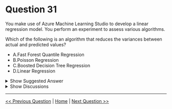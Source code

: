 # Question 31

You make use of Azure Machine Learning Studio to develop a linear regression model. You perform an experiment to assess various algorithms.

Which of the following is an algorithm that reduces the variances between actual and predicted values?

- A.Fast Forest Quantile Regression
- B.Poisson Regression
- C.Boosted Decision Tree Regression
- D.Linear Regression

<details>
  <summary>Show Suggested Answer</summary>

<strong>D</strong><br>

</details>

<details>
  <summary>Show Discussions</summary>

<blockquote><p><strong>RyanTsai</strong> <code>(Sun 19 Sep 2021 10:05)</code> - <em>Upvotes: 22</em></p><p>should be linear regression</p></blockquote>
<blockquote><p><strong>David_Tadeu</strong> <code>(Fri 15 Apr 2022 10:25)</code> - <em>Upvotes: 3</em></p><p>Linear regression minimizes the sum of squares, i.e. it minimizes S=Sum[(y_i-f_i)^2,{i,1,n}], where y_i is the actual value and f_i the predicted value (we can see it as the average).

Since the variance of {y_i} is S/n, minimizing S is equivalent to minimizing the variance.</p></blockquote>

<blockquote><p><strong>jed_elhak</strong> <code>(Mon 13 Sep 2021 22:42)</code> - <em>Upvotes: 16</em></p><p>Correct answer is C :
 It builds each regression tree in a step-wise fashion, using a predefined loss function to measure the error in each step and correct for it in the next. Thus the prediction model is actually an ensemble of weaker prediction models.
reference:https://docs.microsoft.com/en-us/azure/machine-learning/algorithm-module-reference/boosted-decision-tree-regression</p></blockquote>
<blockquote><p><strong>dija123</strong> <code>(Sat 25 Dec 2021 18:52)</code> - <em>Upvotes: 1</em></p><p>Agree with you</p></blockquote>
<blockquote><p><strong>sar77</strong> <code>(Sat 12 Jul 2025 01:27)</code> - <em>Upvotes: 1</em></p><p>Boosted Decision Tree Regression, including Azure ML’s Boosted Decision Tree (based on LightGBM/MART), is designed to minimize errors between actual and predicted values by sequentially fitting trees that correct previous residuals. This iterative boosting process both reduces bias and lowers variance, resulting in more accurate predictions .</p></blockquote>
<blockquote><p><strong>PatAms538</strong> <code>(Tue 17 Jun 2025 22:18)</code> - <em>Upvotes: 1</em></p><p>The Linear Regression is built upon the F-test. The logic of the F-test: the amount of systematic variance divided by the amount of unsystematic variance</p></blockquote>
<blockquote><p><strong>brzhanyu</strong> <code>(Sun 13 Oct 2024 02:56)</code> - <em>Upvotes: 1</em></p><p>The correct answer is Boosted Decision Tree Regression.

Boosted Decision Tree Regression is an algorithm that reduces the variance between actual and predicted values by iteratively combining multiple weak learners (decision trees) to create a stronger, more accurate model. This helps minimize the differences between the predicted values and the actual values by focusing on the errors made by previous models.

Linear regression, while useful for linear relationships, does not specifically focus on reducing variance in the way ensemble methods like boosting do.</p></blockquote>

<blockquote><p><strong>6c3c83d</strong> <code>(Tue 07 May 2024 15:34)</code> - <em>Upvotes: 1</em></p><p>D is linear and reduces the mean squared error which is the variance between actual and predicted. Regression trees do that too but are not linear</p></blockquote>
<blockquote><p><strong>GHill1982</strong> <code>(Tue 23 Jan 2024 21:18)</code> - <em>Upvotes: 2</em></p><p>Linear regression computes the linear relationship between a dependent variable and one or more independent features. It uses the ordinary least squares method to minimize the sum of the squared errors between the actual and predicted values.</p></blockquote>
<blockquote><p><strong>jdada</strong> <code>(Fri 10 Nov 2023 16:04)</code> - <em>Upvotes: 2</em></p><p>D. Linear Regression</p></blockquote>
<blockquote><p><strong>james2033</strong> <code>(Thu 12 Oct 2023 08:46)</code> - <em>Upvotes: 5</em></p><p>Question keyword &#x27;develop a linear regression model&#x27;. Answer keyword &#x27;Linear regression&#x27; make (D) is correct answer.

https://learn.microsoft.com/en-us/azure/machine-learning/component-reference/linear-regression?view=azureml-api-2

Quote: &#x27;create a linear regression model&#x27; , &#x27;Linear regression is a common statistical method, ...&#x27;</p></blockquote>

<blockquote><p><strong>Nadine_nm</strong> <code>(Thu 17 Aug 2023 12:21)</code> - <em>Upvotes: 2</em></p><p>I think the question is poorly asked, since the algorithme used depends mainy on the data.
The answer is linear regression, since Poisson regression is actually a form of generalized linear modeling and is often considered a non-linear regression model due to its underlying mathematical structure. Also Boosted decision tree, in a non linear regression as well.</p></blockquote>
<blockquote><p><strong>phydev</strong> <code>(Sat 15 Jul 2023 14:30)</code> - <em>Upvotes: 1</em></p><p>Boosted decision tree regression a non-linear regression model.</p></blockquote>
<blockquote><p><strong>endeesa</strong> <code>(Thu 08 Jun 2023 21:36)</code> - <em>Upvotes: 1</em></p><p>Boosting will definitely reduce the variances</p></blockquote>
<blockquote><p><strong>daviduzo</strong> <code>(Wed 21 Jun 2023 06:32)</code> - <em>Upvotes: 1</em></p><p>But the the question says we&#x27;re trying to develop a linear regression model. Shouldn&#x27;t the influence the option and it&#x27;s supposed to be D</p></blockquote>
<blockquote><p><strong>NickRafe</strong> <code>(Sat 29 Apr 2023 01:28)</code> - <em>Upvotes: 1</em></p><p>Answer should be C. Reference:
https://www.kdd.org/kdd2016/papers/files/adf0653-poyarkovA.pdf</p></blockquote>
<blockquote><p><strong>EXAMTOPICS2134</strong> <code>(Mon 17 Apr 2023 19:35)</code> - <em>Upvotes: 1</em></p><p>Decision trees are non linear. Unlike Linear regression there is no equation to express relationship between independent and dependent variables</p></blockquote>
<blockquote><p><strong>bibabrian</strong> <code>(Sat 15 Apr 2023 01:02)</code> - <em>Upvotes: 2</em></p><p>guys I know some of these questions are crap but read carefully it says &quot;assess various algorithms.&quot;, which means a boosting algorithm like Boosted Decision Tree Regression makes sense.</p></blockquote>
<blockquote><p><strong>bvkr</strong> <code>(Tue 28 Mar 2023 16:05)</code> - <em>Upvotes: 1</em></p><p>ChatGPT answer: Option D: Linear Regression, is an algorithm that can help to reduce the variances between actual and predicted values in a linear regression model.</p></blockquote>
<blockquote><p><strong>sahithi2004</strong> <code>(Mon 20 Mar 2023 05:49)</code> - <em>Upvotes: 1</em></p><p>Boosted Decision Tree Regression is an algorithm that reduces the variances between actual and predicted values.
Linear regression aims to find the best linear relationship between the independent and dependent variables, while Fast Forest Quantile Regression is a regression algorithm that can provide estimates of conditional quantiles of the response variable. Poisson Regression is used when the dependent variable is a count or frequency, and the relationship between the dependent and independent variables is modelled using a Poisson distribution.</p></blockquote>

</details>

---

[<< Previous Question](question_30.md) | [Home](../index.md) | [Next Question >>](question_32.md)
